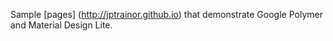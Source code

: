 Sample [pages] (http://jptrainor.github.io) that demonstrate Google Polymer and Material Design Lite.

